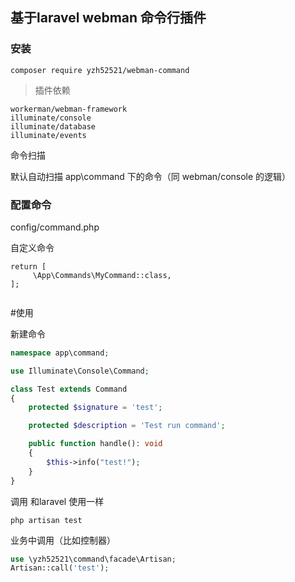 ## 基于laravel webman 命令行插件
### 安装

```
composer require yzh52521/webman-command
```
> 插件依赖

```
workerman/webman-framework
illuminate/console
illuminate/database
illuminate/events
```
命令扫描

默认自动扫描 app\command 下的命令（同 webman/console 的逻辑）

### 配置命令

config/command.php

自定义命令

```
return [
     \App\Commands\MyCommand::class,
];


```

#使用

新建命令

```php
namespace app\command;

use Illuminate\Console\Command;

class Test extends Command
{
    protected $signature = 'test';

    protected $description = 'Test run command';

    public function handle(): void
    {
        $this->info("test!");
    }
}
```

调用 和laravel 使用一样
```
php artisan test 
```
业务中调用（比如控制器）

```php
use \yzh52521\command\facade\Artisan;
Artisan::call('test');
```

